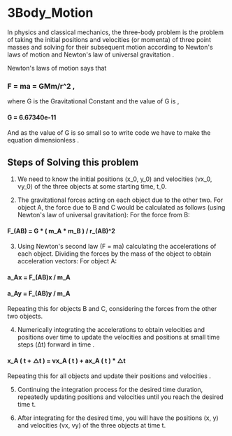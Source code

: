 # 3Body_Motion
In physics and classical mechanics, the three-body problem is the problem of taking the initial positions and velocities (or momenta) of three point masses and solving for their subsequent motion according to Newton's laws of motion and Newton's law of universal gravitation .

Newton's laws of motion says that  
### F = ma = GMm/r^2 , 
where G is the Gravitational Constant and the value of G is ,
#### G = 6.67340e-11
And as the value of G is so small so to write code we have to make the equation dimensionless .

## Steps of Solving this problem

1. We need to know the initial positions (x_0, y_0) and velocities (vx_0, vy_0) of the three objects at some starting time, t_0.

2. The gravitational forces acting on each object due to the other two. For object A, the force due to B and C would be calculated as follows (using Newton's law of universal gravitation):
For the force from B:

#### F_(AB) = G * ( m_A * m_B ) / r_(AB)^2

3. Using Newton's second law (F = ma) calculating the accelerations of each object. Dividing the forces by the mass of the object to obtain acceleration vectors:
For object A:

#### a_Ax = F_(AB)x / m_A
#### a_Ay = F_(AB)y / m_A
Repeating this for objects B and C, considering the forces from the other two objects.

4. Numerically integrating the accelerations to obtain velocities and positions over time to update the velocities and positions at small time steps (Δt) forward in time .

#### x_A ( t + △t ) = vx_A ( t ) + ax_A ( t ) * △t
Repeating this for all objects and update their positions and velocities .

5. Continuing the integration process for the desired time duration, repeatedly updating positions and velocities until you reach the desired time t.

6. After integrating for the desired time, you will have the positions (x, y) and velocities (vx, vy) of the three objects at time t.
